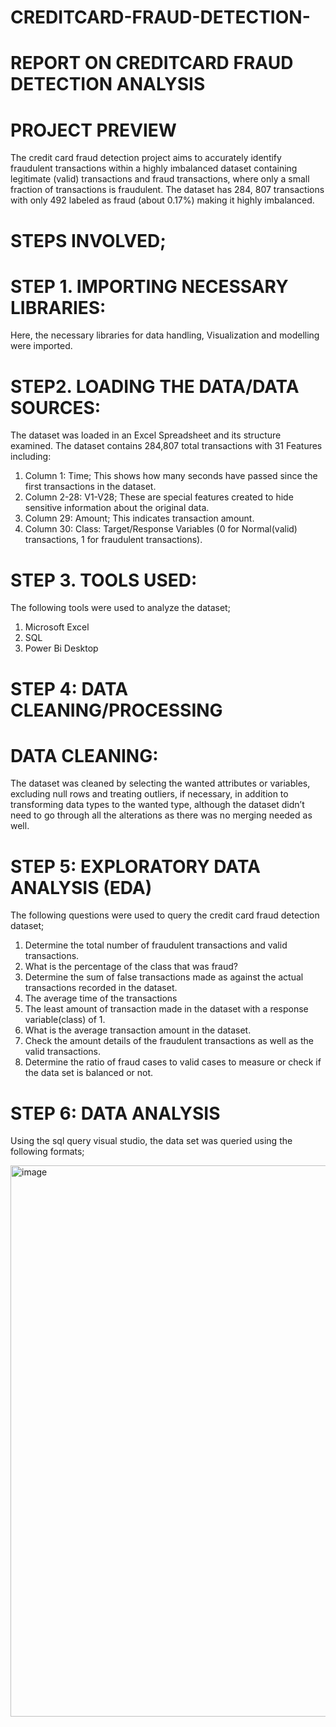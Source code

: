 # CREDITCARD-FRAUD-DETECTION-
# REPORT ON CREDITCARD FRAUD DETECTION ANALYSIS
# PROJECT PREVIEW
 The credit card fraud detection project aims to accurately identify fraudulent transactions within a highly imbalanced dataset containing legitimate (valid) transactions and fraud transactions, where only a small fraction of transactions is fraudulent. The dataset has 284, 807 transactions with only 492 labeled as fraud (about 0.17%) making it highly imbalanced.
 
# STEPS INVOLVED;

# STEP 1. IMPORTING NECESSARY LIBRARIES: 
 Here, the necessary libraries for data handling, Visualization and modelling were imported.

# STEP2. LOADING THE DATA/DATA SOURCES:  
 The dataset was loaded in an Excel Spreadsheet and its structure examined. The dataset contains 284,807 total transactions with 31 Features including:
1. Column 1: Time; This shows how many seconds have passed since the first transactions in the dataset.
2.	Column 2-28: V1-V28; These are special features created to hide sensitive information about the original data.
3.	Column 29: Amount; This indicates transaction amount.
4.	Column 30: Class: Target/Response Variables (0 for Normal(valid) transactions, 1 for fraudulent transactions).

# STEP 3. TOOLS USED:
 The following tools were used to analyze the dataset;
1. Microsoft Excel
2.	SQL
3.	Power Bi Desktop

# STEP 4: DATA CLEANING/PROCESSING
# DATA CLEANING: 
The dataset was cleaned by selecting the wanted attributes or variables, excluding null rows and treating outliers, if necessary, in addition to transforming data types to the wanted type, although the dataset didn’t need to go through all the alterations as there was no merging needed as well.

# STEP 5: EXPLORATORY DATA ANALYSIS (EDA)
 The following questions were used to query the credit card fraud detection dataset;
1.	Determine the total number of fraudulent transactions and valid transactions.
2.	What is the percentage of the class that was fraud?
3.	Determine the sum of false transactions made as against the actual transactions recorded in the dataset.
4.	The average time of the transactions 
5.	 The least amount of transaction made in the dataset with a response variable(class) of 1.
6.	What is the average transaction amount in the dataset.
7.	Check the amount details of the fraudulent transactions as well as the valid transactions.
8.	 Determine the ratio of fraud cases to valid cases to measure or check if the data set is balanced or not.

# STEP  6: DATA ANALYSIS
 Using the sql query visual studio, the data set was queried using the following formats; 

 <img width="982" height="882" alt="image" src="https://github.com/user-attachments/assets/80f49b48-ed48-48c9-99f4-fac9d81c8df1" />





